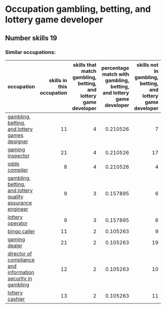 # Occupation gambling, betting, and lottery game developer
## Number skills 19
### Similar occupations:
| occupation                                                                                                                    |   skills in this occupation |   skills that match gambling, betting, and lottery game developer |   percentage match with gambling, betting, and lottery game developer |   skills not in gambling, betting, and lottery game developer |
|:------------------------------------------------------------------------------------------------------------------------------|----------------------------:|------------------------------------------------------------------:|----------------------------------------------------------------------:|--------------------------------------------------------------:|
| [gambling, betting, and lottery games designer](gambling,_betting,_and_lottery_games_designer.md)                             |                          11 |                                                                 4 |                                                              0.210526 |                                                             7 |
| [gaming inspector](gaming_inspector.md)                                                                                       |                          21 |                                                                 4 |                                                              0.210526 |                                                            17 |
| [odds compiler](odds_compiler.md)                                                                                             |                           8 |                                                                 4 |                                                              0.210526 |                                                             4 |
| [gambling, betting, and lottery quality assurance engineer](gambling,_betting,_and_lottery_quality_assurance_engineer.md)     |                           9 |                                                                 3 |                                                              0.157895 |                                                             6 |
| [lottery operator](lottery_operator.md)                                                                                       |                           9 |                                                                 3 |                                                              0.157895 |                                                             6 |
| [bingo caller](bingo_caller.md)                                                                                               |                          11 |                                                                 2 |                                                              0.105263 |                                                             9 |
| [gaming dealer](gaming_dealer.md)                                                                                             |                          21 |                                                                 2 |                                                              0.105263 |                                                            19 |
| [director of compliance and information security in gambling](director_of_compliance_and_information_security_in_gambling.md) |                          12 |                                                                 2 |                                                              0.105263 |                                                            10 |
| [lottery cashier](lottery_cashier.md)                                                                                         |                          13 |                                                                 2 |                                                              0.105263 |                                                            11 |
